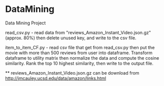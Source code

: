 # DataMining
Data Mining Project

read_csv.py - read data from "reviews_Amazon_Instant_Video.json.gz"(approx. 80%) then delete unused key, and write to the csv file.

item_to_item_CF.py - read csv file that get from read_csv.py then put the movie with more than 500 reviews from user into dataframe. Transform dataframe to utility matrix then normalize the data and compute the cosine similarity. Rank the top 10 highest similarity, then write to the output file.


** reviews_Amazon_Instant_Video.json.gz can be download from http://jmcauley.ucsd.edu/data/amazon/links.html
